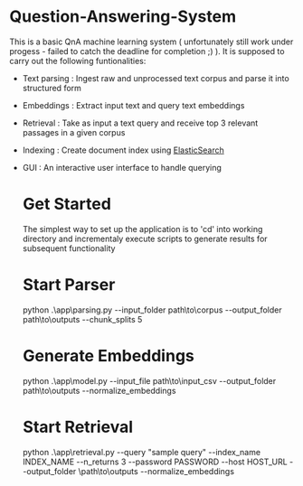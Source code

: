 # Question-Answering-System

This is a basic QnA machine learning system ( unfortunately still work under progess - failed to catch the deadline for completion ;) ).
It is supposed to carry out the following funtionalities:

* Text parsing : Ingest raw and unprocessed text corpus and parse it into structured form
* Embeddings : Extract input text and query text embeddings
* Retrieval : Take as input a text query and receive top 3 relevant passages in a given corpus
* Indexing : Create document index using [ElasticSearch](https://github.com/elastic/elasticsearch-py)
* GUI : An interactive user interface to handle querying

  # Get Started

  The simplest way to set up the application is to 'cd' into working directory and incrementaly execute scripts to generate results for subsequent functionality

  # Start Parser
  
  python .\app\parsing.py --input_folder path\to\corpus --output_folder path\to\outputs --chunk_splits 5

  # Generate Embeddings
  
  python .\app\model.py --input_file path\to\input_csv --output_folder path\to\outputs --normalize_embeddings

  # Start Retrieval
  
  python .\app\retrieval.py --query "sample query" --index_name INDEX_NAME --n_returns 3 --password PASSWORD --host HOST_URL --output_folder \path\to\outputs --normalize_embeddings 
